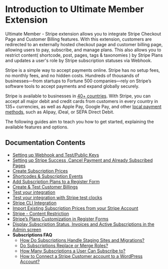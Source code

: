 # Introduction to Ultimate Member Extension
<p>
	 Ultimate Member - Stripe extension allows you to integrate Stripe Checkout Page and Customer Billing features. With this extension, customers are redirected to an externally hosted checkout page and customer billing page, allowing users to pay, subscribe, and manage plans. This also allows you to restrict content( shortcode, post, pages, tags &amp; taxonomies ) by Stripe Plans and updates a user's role by Stripe subscription statuses via Webhook.&nbsp;</p><p>
	 Stripe is a simple way to accept payments online. Stripe has no setup fees, no monthly fees, and no hidden costs. Hundreds of thousands of businesses&mdash;from startups to Fortune 500 companies&mdash;rely on Stripe’s software tools to accept payments and expand globally securely.</p><p>
	 Stripe is available to businesses in 
	<a href="https://stripe.com/global" target="_blank">40+ countries</a>. With Stripe, you can accept all major debit and credit cards from customers in every country in 135+ currencies, as well as Apple Pay, Google Pay, and other <a href="https://stripe.com/en-US/payments/payment-methods-guide#payment-method-fact-sheets" target="_blank">local payment methods</a>, such as Alipay, iDeal, or SEPA Direct Debit.</p><p>
	 The following guides aim to&nbsp;teach you how to get started, explaining the available features and options.&nbsp;</p><h2><strong>Documentation Contents</strong></h2><ul>
	
<li><a href="https://ultimatemember.github.io/docs-v3/um-stripe/article/1607-stripe-setting-up-webhook-and-test-public-keys" target="_blank">Setting up Webhook and Test/Public Keys</a></li>	
<li><a href="https://ultimatemember.github.io/docs-v3/um-stripe/article/1609-stripe-setting-up-stripe-success-and-failed-payment-pages" target="_blank">Setting up Stripe Success ,Cancel Payment and Already Subscribed Pages</a></li>	
<li><a href="https://ultimatemember.github.io/docs-v3/um-stripe/article/1617-create-subscription-prices" target="_blank">Create Subscription Prices</a></li>	
<li><a href="https://ultimatemember.github.io/docs-v3/um-stripe/article/1616-stripe-shortcodes-reference" target="_blank">Shortcodes &amp; Subscription Events</a></li>	
<li><a href="https://ultimatemember.github.io/docs-v3/um-stripe/article/1634-stripe---add-subscription-plans-to-a-register-form" target="_blank">Add Subscription Plans to a Register Form</a></li>	
<li><a href="https://ultimatemember.github.io/docs-v3/um-stripe/article/1611-stripe---create-test-customer-billings" target="_blank">Create &amp; Test Customer Billings</a></li>	
<li><a href="https://ultimatemember.github.io/docs-v3/um-stripe/article/1610-stripe---test-your-integration" target="_blank">Test your integration</a></li>	
<li><a href="https://ultimatemember.github.io/docs-v3/um-stripe/article/1803-test-your-integration-with-stripe-test-clocks" target="_blank">Test your integration with Stripe test clocks</a></li>	
<li><a href="https://ultimatemember.github.io/docs-v3/um-stripe/article/1864-stripe-cli-integration" target="_blank">Stripe CLI Integration</a></li>	
<li><a href="https://ultimatemember.github.io/docs-v3/um-stripe/article/1846-import-existing-subscription-prices-from-your-stripe-account" target="_blank">Import Existing Subscription Prices from your Stripe Account</a></li>	
<li><a href="https://ultimatemember.github.io/docs-v3/um-stripe/article/1805-stripe-content-restriction" target="_blank">Stripe - Content Restriction</a></li>	
<li><a href="https://ultimatemember.github.io/docs-v3/um-stripe/article/1859-stripe-s-plans-customization-in-register-forms" target="_blank">Stripe’s Plans Customization in Register Forms</a></li>	
<li><a href="https://ultimatemember.github.io/docs-v3/um-stripe/article/1865-display-subscription-status-invoices-and-active-subscriptions-in-the-admin-screen" target="_blank">Display Subscription Status, Invoices and Active Subscriptions in the Admin screen</a></li>	
<li><strong>Subscriptions FAQ</strong>
	
<ul>
		
<li><a href="https://ultimatemember.github.io/docs-v3/um-stripe/article/1612-stripe-faq-how-do-subscriptions-handle-staging-sites-and-migrations" target="_blank">How Do Subscriptions Handle Staging Sites and Migrations?</a></li>		
<li><a href="https://ultimatemember.github.io/docs-v3/um-stripe/article/1618-do-subscriptions-replace-or-merge-roles" target="_blank">Do Subscriptions Replace or Merge Roles?</a></li>		
<li><a href="https://ultimatemember.github.io/docs-v3/um-stripe/article/1619-how-many-subscriptions-a-user-can-subscribe-to" target="_blank">How Many Subscriptions a User Can Subscribe to?</a></li>		
<li><a href="https://ultimatemember.github.io/docs-v3/um-stripe/article/1626-how-to-connect-a-stripe-customer-account-to-a-wordpress-account" target="_blank">How to Connect a Stripe Customer account to a WordPress Account?</a></li>	</ul></li></ul>
